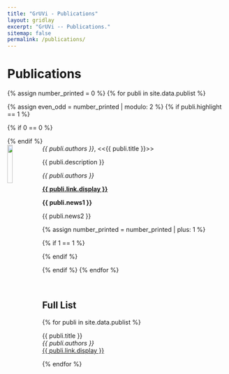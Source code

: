 ```yaml
---
title: "GrUVi - Publications"
layout: gridlay
excerpt: "GrUVi -- Publications."
sitemap: false
permalink: /publications/
---
```



# Publications

{% assign number_printed = 0 %}
{% for publi in site.data.publist %}

{% assign even_odd = number_printed | modulo: 2 %}
{% if publi.highlight == 1 %}

{% if 0 == 0 %}
<div class="row">
{% endif %}

<div class="col-sm-12 clearfix">
 <div class="well clearfix">
  <em>{{ publi.authors }}</em>,&nbsp;<<<pubtit>{{ publi.title }}</pubtit>>>
  <img src="{{ site.url }}{{ site.baseurl }}/images/pubpic/{{ publi.image }}" class="img-responsive" width="15%" style="float: left; min-width: 80px;" />
  <p>{{ publi.description }}</p>
  <p><em>{{ publi.authors }}</em></p>
  <p><strong><a href="{{ publi.link.url }}">{{ publi.link.display }}</a></strong></p>
  <p class="text-danger"><strong> {{ publi.news1 }}</strong></p>
  <p> {{ publi.news2 }}</p>
 </div>
</div>

{% assign number_printed = number_printed | plus: 1 %}

{% if 1 == 1 %}
</div>
{% endif %}

{% endif %}
{% endfor %}



<p> &nbsp; </p>


## Full List

{% for publi in site.data.publist %}

  {{ publi.title }} <br />
  <em>{{ publi.authors }} </em><br /><a href="{{ publi.link.url }}">{{ publi.link.display }}</a>

{% endfor %}

